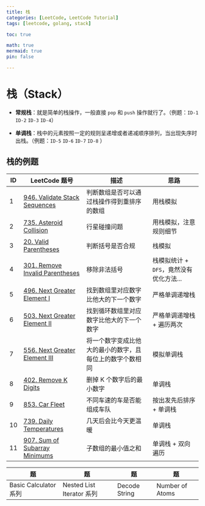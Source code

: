 ```yaml
---
title: 栈
categories: [LeetCode, LeetCode Tutorial]
tags: [leetcode, golang, stack]

toc: true

math: true
mermaid: true
pin: false

---
```


# 栈（Stack）

- **常规栈**：就是简单的栈操作，一般直接 `pop` 和 `push` 操作就行了。（例题：`ID-1` `ID-2` `ID-3` `ID-4`）

- **单调栈**：栈中的元素按照一定的规则呈递增或者递减顺序排列，当出现失序时出栈。（例题：`ID-5` `ID-6` `ID-7` `ID-8` ）

  

## 栈的例题

| ID   | LeetCode 题号                                                | 描述                                                     | 思路                                    |
| ---- | ------------------------------------------------------------ | -------------------------------------------------------- | --------------------------------------- |
| 1    | [946. Validate Stack Sequences](https://leetcode.cn/problems/validate-stack-sequences/) | 判断数组是否可以通过栈操作得到重排序的数组               | 用栈模拟                                |
| 2    | [735. Asteroid Collision](https://leetcode.cn/problems/asteroid-collision/) | 行星碰撞问题                                             | 用栈模拟，注意规则细节                  |
| 3    | [20. Valid Parentheses](https://leetcode.cn/problems/valid-parentheses/) | 判断括号是否合规                                         | 栈模拟                                  |
| 4    | [301. Remove Invalid Parentheses](https://leetcode.cn/problems/remove-invalid-parentheses/) | 移除非法括号                                             | 栈模拟统计 + `DFS`，竟然没有优化方法... |
| 5    | [496. Next Greater Element I](https://leetcode.cn/problems/next-greater-element-i/) | 找到数组里对应数字比他大的下一个数字                     | 严格单调递增栈                          |
| 6    | [503. Next Greater Element II](https://leetcode.cn/problems/next-greater-element-ii/) | 找到循环数组里对应数字比他大的下一个数字                 | 严格单调递增栈 + 遍历两次               |
| 7    | [556. Next Greater Element III](https://leetcode.cn/problems/next-greater-element-iii/) | 将一个数字变成比他大的最小的数字，且每位上的数字个数相同 | 模拟单调栈                              |
| 8    | [402. Remove K Digits](https://leetcode.cn/problems/remove-k-digits/) | 删掉 K 个数字后的最小数字                                | 单调栈                                  |
| 9    | [853. Car Fleet](https://leetcode.cn/problems/car-fleet/)    | 不同车速的车是否能组成车队                               | 按出发先后排序 + 单调栈                 |
| 10   | [739. Daily Temperatures](https://leetcode.cn/problems/daily-temperatures/) | 几天后会比今天更温暖                                     | 单调栈                                  |
| 11   | [907. Sum of Subarray Minimums](https://leetcode.cn/problems/sum-of-subarray-minimums/) | 子数组的最小值之和                                       | 单调栈 + 双向遍历                       |

| 题                    | 题                        | 题            | 题              |
| --------------------- | ------------------------- | ------------- | --------------- |
| Basic Calculator 系列 | Nested List Iterator 系列 | Decode String | Number of Atoms |

